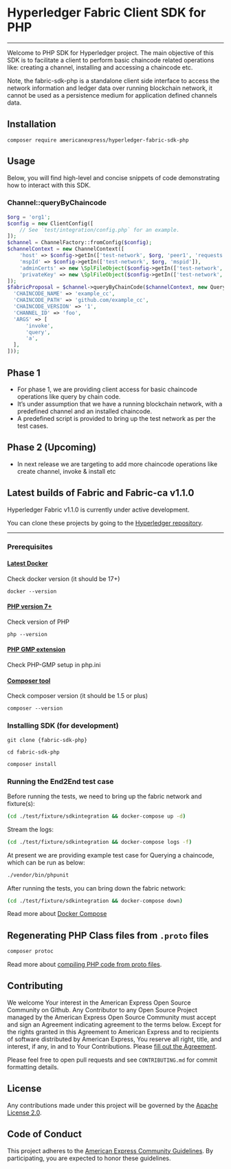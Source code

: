 # Hyperledger Fabric Client SDK for PHP
- - - - - - - - 

Welcome to PHP SDK for Hyperledger project. The main objective of this SDK is to facilitate a client to perform basic chaincode related operations like: creating a channel, installing and accessing a chaincode etc.

Note, the fabric-sdk-php is a standalone client side interface to access the network information and ledger data over running blockchain network, it cannot be used as a persistence medium for application defined channels data.

## Installation
```
composer require americanexpress/hyperledger-fabric-sdk-php
```

## Usage

Below, you will find high-level and concise snippets of code demonstrating how to interact with this SDK.

### Channel::queryByChaincode
```php
$org = 'org1';
$config = new ClientConfig([
    // See `test/integration/config.php` for an example.
]);
$channel = ChannelFactory::fromConfig($config);
$channelContext = new ChannelContext([
    'host' => $config->getIn(['test-network', $org, 'peer1', 'requests']),
    'mspId' => $config->getIn(['test-network', $org, 'mspid']),
    'adminCerts' => new \SplFileObject($config->getIn(['test-network', $org, 'admin_certs'])),
    'privateKey' => new \SplFileObject($config->getIn(['test-network', $org, 'private_key'])),
]);
$fabricProposal = $channel->queryByChainCode($channelContext, new QueryParams([
  'CHAINCODE_NAME' => 'example_cc',
  'CHAINCODE_PATH' => 'github.com/example_cc',
  'CHAINCODE_VERSION' => '1',
  'CHANNEL_ID' => 'foo',
  'ARGS' => [
      'invoke',
      'query',
      'a',
  ],
]));
```

## Phase 1

* For phase 1, we are providing client access for basic chaincode operations like query by chain code.
* It’s under assumption that we have a running blockchain network, with a predefined channel and an installed chaincode.
* A predefined script is provided to bring up the test network as per the test cases.



## Phase 2 (Upcoming)

* In next release we are targeting to add more chaincode operations like create channel, invoke & install etc


## Latest builds of Fabric and Fabric-ca v1.1.0

Hyperledger Fabric v1.1.0 is currently under active development.

You can clone these projects by going to the [Hyperledger repository](https://gerrit.hyperledger.org/r/#/admin/projects/).






- - - - - - -

### Prerequisites ###

#### [Latest Docker](https://docs.docker.com/engine/installation)
Check docker version (it should be 17+)

`docker --version`


#### [PHP version 7+](http://php.net/manual/en/install.php)
Check version of PHP

`php --version`


#### [PHP GMP extension](http://php.net/manual/en/gmp.installation.php)
Check PHP-GMP setup in php.ini


#### [Composer tool](https://getcomposer.org/doc/00-intro.md)
Check composer version (it should be 1.5 or plus)

`composer --version`




### Installing SDK (for development)


`git clone {fabric-sdk-php}`

`cd fabric-sdk-php`

`composer install`




### Running the End2End test case


Before running the tests, we need to bring up the fabric network and fixture(s):
```bash
(cd ./test/fixture/sdkintegration && docker-compose up -d)
```

Stream the logs:
```bash
(cd ./test/fixture/sdkintegration && docker-compose logs -f)
```

At present we are providing example test case for Querying a chaincode, which can be run as below:
```bash
./vendor/bin/phpunit
```

After running the tests, you can bring down the fabric network:
```bash
(cd ./test/fixture/sdkintegration && docker-compose down)
```

Read more about [Docker Compose](https://docs.docker.com/compose/overview/)

## Regenerating PHP Class files from `.proto` files

```bash
composer protoc
```

Read more about [compiling PHP code from proto files](docs/compile-hyperledger-fabric-proto-files.md).

## Contributing

We welcome Your interest in the American Express Open Source Community on Github. Any Contributor to any Open Source
Project managed by the American Express Open Source Community must accept and sign an Agreement indicating agreement to
the terms below. Except for the rights granted in this Agreement to American Express and to recipients of software
distributed by American Express, You reserve all right, title, and interest, if any, in and to Your Contributions.
Please [fill out the Agreement](https://cla-assistant.io/americanexpress/fabric-sdk-php).

Please feel free to open pull requests and see `CONTRIBUTING.md` for commit formatting details.

## License

Any contributions made under this project will be governed by the [Apache License 2.0](LICENSE.txt).

## Code of Conduct

This project adheres to the [American Express Community Guidelines](CODE_OF_CONDUCT.md). By participating, you are
expected to honor these guidelines.

